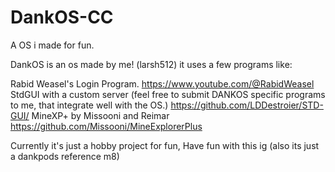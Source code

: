 # DankOS-CC
A  OS i made for fun.

DankOS  is an os made by me! (larsh512)
it uses a few programs like: 

Rabid Weasel's Login Program.
https://www.youtube.com/@RabidWeasel
StdGUI with a custom server (feel free to submit DANKOS specific programs to me, that integrate well with the OS.)
https://github.com/LDDestroier/STD-GUI/
MineXP+ by Missooni and Reimar
https://github.com/Missooni/MineExplorerPlus

Currently it's just a hobby project for fun, Have fun with this ig (also its just a dankpods reference m8)
